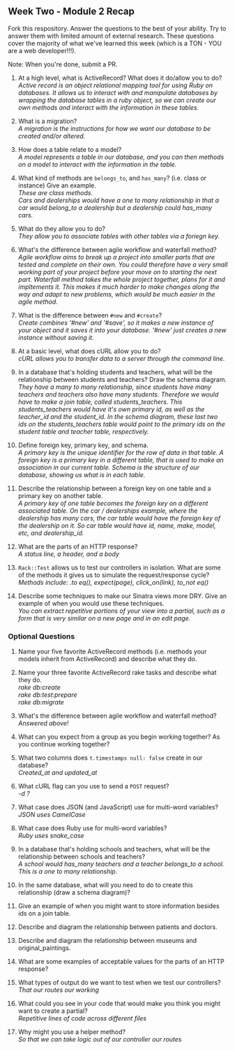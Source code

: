 ## Week Two - Module 2 Recap

Fork this respository. Answer the questions to the best of your ability. Try to answer them with limited amount of external research. These questions cover the majority of what we've learned this week (which is a TON - YOU are a web developer!!!). 

Note: When you're done, submit a PR. 

1. At a high level, what is ActiveRecord? What does it do/allow you to do?<br>
*Active record is an object relational mapping tool for using Ruby on databases. It allows us to interact with and manipulate databases by wrapping the database tables in a ruby object, so we can create our own methods and interact with the information in these tables.*

2. What is a migration?<br>
*A migration is the instructions for how we want our database to be created and/or altered.*

3. How does a table relate to a model?<br>
*A model represents a table in our database, and you can then methods on a model to interact with the information in the table.* 

4. What kind of methods are `belongs_to`, and `has_many`? (i.e. class or instance) Give an example.<br>
*These are class methods.<br>
Cars and dealerships would have a one to many relationship in that a car would belong_to a dealership but a dealership could has_many cars.*

5. What do they allow you to do?<br>
*They allow you to associate tables with other tables via a foriegn key.*

6. What's the difference between agile workflow and waterfall method?<br>
*Agile workflow aims to break up a project into smaller parts that are tested and complete on their own. You could therefore have a very small working part of your project before your move on to starting the next part.   Waterfall method takes the whole project together, plans for it and impltements it.  This makes it much harder to make changes along the way and adapt to new problems, which would be much easier in the agile method.*

7. What is the difference between `#new` and `#create`?<br>
*Create combines '#new' and '#save', so it makes a new instance of your object and it saves it into your database. '#new' just creates a new instance without saving it.*


8. At a basic level, what does cURL allow you to do?<br>
*cURL allows you to transfer data to a server through the command line.*

9. In a database that's holding students and teachers, what will be the relationship between students and teachers? Draw the schema diagram.<br>
*They have a many to many relationship, since students have many teachers and teachers also have many students. Therefore we would have to make a join table, called students_teachers. This students_teachers would have it's own primary id, as well as the teacher_id and the student_id. In the schema diagram, these last two ids on the students_teachers table would point to the primary ids on the student table and teacher table, respectively.*


10. Define foreign key, primary key, and schema.<br>
*A primary key is the unique identifier for the row of data in that table. A foreign key is a primary key in a different table, that is used to make an association in our current table. Schema is the structure of our database, showing us what is in each table.*

11. Describe the relationship between a foreign key on one table and a primary key on another table. <br>
*A primary key of one table becomes the foreign key on a different associated table.  On the car / dealerships example, where the dealership has many cars, the car table would have the foreign key of the dealership on it. So car table would have id, name, make, model, etc, and dealership_id.*

12. What are the parts of an HTTP response?<br>
*A status line, a header, and a body*

13. `Rack::Test` allows us to test our controllers in isolation. What are some of the methods it gives us to simulate the request/response cycle?<br>
*Methods include: .to eq(), expect(page), click_on(link), to_not eq()*

14. Describe some techniques to make our Sinatra views more DRY. Give an example of when you would use these techniques.<br>
*You can extract repetitive portions of your view into a partial, such as a form that is very similar on a new page and in an edit page.*


### Optional Questions

1. Name your five favorite ActiveRecord methods (i.e. methods your models inherit from ActiveRecord) and describe what they do.
2. Name your three favorite ActiveRecord rake tasks and describe what they do.<br>
*rake db:create <br>
rake db:test:prepare<br>
rake db:migrate*<br>

3. What's the difference between agile workflow and waterfall method?<br>
*Answered above!*

4. What can you expect from a group as you begin working together? As you continue working together?

5. What two columns does `t.timestamps null: false` create in our database?<br>
*Created_at and updated_at*

6. What cURL flag can you use to send a `POST` request?<br>
*-d  ?*

7. What case does JSON (and JavaScript) use for multi-word variables?<br>
*JSON uses CamelCase*

8. What case does Ruby use for multi-word variables?<br>
*Ruby uses snake_case*

9. In a database that's holding schools and teachers, what will be the relationship between schools and teachers?<br>
*A school would has_many teachers and a teacher belongs_to a school. This is a one to many relationship.*

10. In the same database, what will you need to do to create this relationship (draw a schema diagram)?
11. Give an example of when you might want to store information besides ids on a join table.
12. Describe and diagram the relationship between patients and doctors.
13. Describe and diagram the relationship between museums and original_paintings.
14. What are some examples of acceptable values for the parts of an HTTP response?
15. What types of output do we want to test when we test our controllers?<br>
*That our routes our working*

16. What could you see in your code that would make you think you might want to create a partial?<br>
*Repetitive lines of code across different files*

17. Why might you use a helper method?<br>
*So that we can take logic out of our controller our routes*
